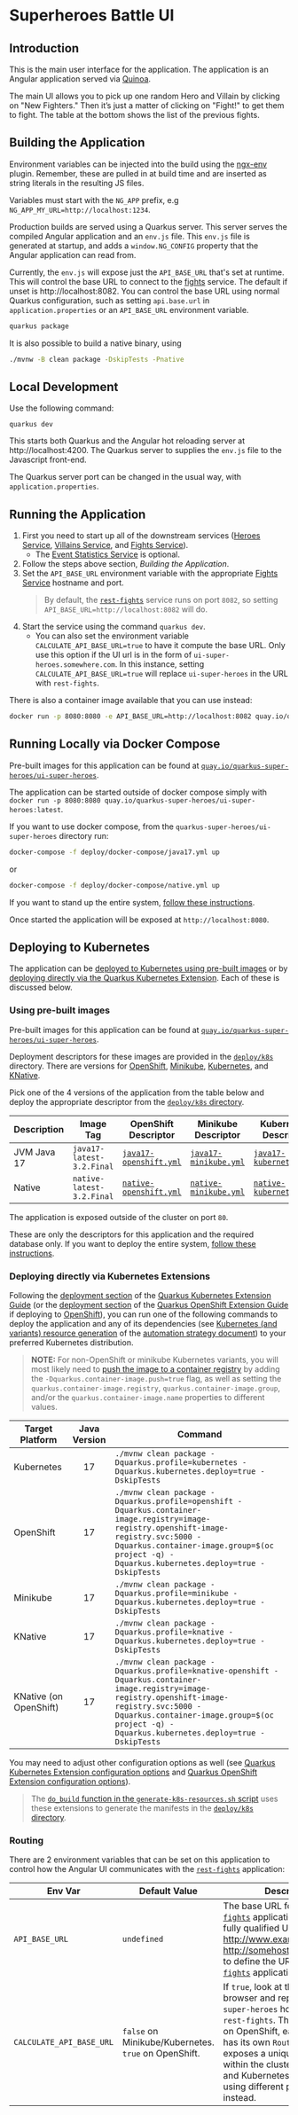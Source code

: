 # Superheroes Battle UI

## Introduction
This is the main user interface for the application. The application is an Angular application served via [Quinoa](https://quarkus.io/extensions/io.quarkiverse.quinoa/quarkus-quinoa).

The main UI allows you to pick up one random Hero and Villain by clicking on "New Fighters." Then it’s just a matter of clicking on "Fight!" to get them to fight. The table at the bottom shows the list of the previous fights.

## Building the Application
Environment variables can be injected into the build using the [ngx-env](https://github.com/chihab/ngx-env) plugin. Remember, these are pulled in at build time and are inserted as string literals in the resulting JS files.

Variables must start with the `NG_APP` prefix, e.g `NG_APP_MY_URL=http://localhost:1234`.

Production builds are served using a Quarkus server. This server serves the compiled Angular application and an `env.js` file. This `env.js` file is generated at startup, and adds a `window.NG_CONFIG` property that the Angular application can read from.

Currently, the `env.js` will expose just the `API_BASE_URL` that's set at runtime. This will control the base URL to connect to the [fights](../rest-fights) service. The default if unset is http://localhost:8082.
You can control the base URL using normal Quarkus configuration, such as setting `api.base.url` in `application.properties` or an `API_BASE_URL` environment variable.


```bash
quarkus package
```

It is also possible to build a native binary, using 

```bash
./mvnw -B clean package -DskipTests -Pnative
```

## Local Development
Use the following command:

```shell
quarkus dev
```

This starts both Quarkus and the Angular hot reloading server at http://localhost:4200. The Quarkus server to supplies the `env.js` file to the Javascript front-end. 

The Quarkus server port can be changed in the usual way, with `application.properties`. 

## Running the Application
1. First you need to start up all of the downstream services ([Heroes Service](../rest-heroes), [Villains Service](../rest-villains), and [Fights Service](../rest-fights)). 
    - The [Event Statistics Service](../event-statistics) is optional.
2. Follow the steps above section, *Building the Application*.
3. Set the `API_BASE_URL` environment variable with the appropriate [Fights Service](../rest-fights) hostname and port.
   > By default, the [`rest-fights`](../rest-fights) service runs on port `8082`, so setting `API_BASE_URL=http://localhost:8082` will do.
4. Start the service using the command `quarkus dev`.
    - You can also set the environment variable `CALCULATE_API_BASE_URL=true` to have it compute the base URL. Only use this option if the UI url is in the form of `ui-super-heroes.somewhere.com`. In this instance, setting `CALCULATE_API_BASE_URL=true` will replace `ui-super-heroes` in the URL with `rest-fights`.

There is also a container image available that you can use instead:

 ```bash
docker run -p 8080:8080 -e API_BASE_URL=http://localhost:8082 quay.io/quarkus-super-heroes/ui-super-heroes:latest
```

## Running Locally via Docker Compose
Pre-built images for this application can be found at [`quay.io/quarkus-super-heroes/ui-super-heroes`](https://quay.io/repository/quarkus-super-heroes/ui-super-heroes?tab=tags).

The application can be started outside of docker compose simply with `docker run -p 8080:8080 quay.io/quarkus-super-heroes/ui-super-heroes:latest`.

If you want to use docker compose, from the `quarkus-super-heroes/ui-super-heroes` directory run:

```bash
docker-compose -f deploy/docker-compose/java17.yml up
```

or 

```bash
docker-compose -f deploy/docker-compose/native.yml up
```

If you want to stand up the entire system, [follow these instructions](../README.md#running-locally-via-docker-compose).

Once started the application will be exposed at `http://localhost:8080`.

## Deploying to Kubernetes
The application can be [deployed to Kubernetes using pre-built images](#using-pre-built-images) or by [deploying directly via the Quarkus Kubernetes Extension](#deploying-directly-via-kubernetes-extensions). Each of these is discussed below.

### Using pre-built images
Pre-built images for this application can be found at [`quay.io/quarkus-super-heroes/ui-super-heroes`](https://quay.io/repository/quarkus-super-heroes/ui-super-heroes?tab=tags).

Deployment descriptors for these images are provided in the [`deploy/k8s`](deploy/k8s) directory. There are versions for [OpenShift](https://www.openshift.com), [Minikube](https://quarkus.io/guides/deploying-to-kubernetes#deploying-to-minikube), [Kubernetes](https://www.kubernetes.io), and [KNative](https://knative.dev).

Pick one of the 4 versions of the application from the table below and deploy the appropriate descriptor from the [`deploy/k8s` directory](deploy/k8s).

| Description | Image Tag       | OpenShift Descriptor                                      | Minikube Descriptor                                     | Kubernetes Descriptor                                       | KNative Descriptor                                    |
|-------------|-----------------|-----------------------------------------------------------|---------------------------------------------------------|-------------------------------------------------------------|-------------------------------------------------------|
| JVM Java 17 | `java17-latest-3.2.Final` | [`java17-openshift.yml`](deploy/k8s/java17-openshift.yml) | [`java17-minikube.yml`](deploy/k8s/java17-minikube.yml) | [`java17-kubernetes.yml`](deploy/k8s/java17-kubernetes.yml) | [`java17-knative.yml`](deploy/k8s/java17-knative.yml) |
| Native      | `native-latest-3.2.Final` | [`native-openshift.yml`](deploy/k8s/native-openshift.yml) | [`native-minikube.yml`](deploy/k8s/native-minikube.yml) | [`native-kubernetes.yml`](deploy/k8s/native-kubernetes.yml) | [`native-knative.yml`](deploy/k8s/native-knative.yml) |

The application is exposed outside of the cluster on port `80`.

These are only the descriptors for this application and the required database only. If you want to deploy the entire system, [follow these instructions](../README.md#deploying-to-kubernetes).

### Deploying directly via Kubernetes Extensions
Following the [deployment section](https://quarkus.io/guides/deploying-to-kubernetes#deployment) of the [Quarkus Kubernetes Extension Guide](https://quarkus.io/guides/deploying-to-kubernetes) (or the [deployment section](https://quarkus.io/guides/deploying-to-openshift#build-and-deployment) of the [Quarkus OpenShift Extension Guide](https://quarkus.io/guides/deploying-to-openshift) if deploying to [OpenShift](https://openshift.com)), you can run one of the following commands to deploy the application and any of its dependencies (see [Kubernetes (and variants) resource generation](../docs/automation.md#kubernetes-and-variants-resource-generation) of the [automation strategy document](../docs/automation.md)) to your preferred Kubernetes distribution.

> **NOTE:** For non-OpenShift or minikube Kubernetes variants, you will most likely need to [push the image to a container registry](https://quarkus.io/guides/container-image#pushing) by adding the `-Dquarkus.container-image.push=true` flag, as well as setting the `quarkus.container-image.registry`, `quarkus.container-image.group`, and/or the `quarkus.container-image.name` properties to different values.

| Target Platform        | Java Version | Command                                                                                                                                                                                                                                      |
|------------------------|:------------:|----------------------------------------------------------------------------------------------------------------------------------------------------------------------------------------------------------------------------------------------|
| Kubernetes             |      17      | `./mvnw clean package -Dquarkus.profile=kubernetes -Dquarkus.kubernetes.deploy=true -DskipTests`                                                                                                                                             |
| OpenShift              |      17      | `./mvnw clean package -Dquarkus.profile=openshift -Dquarkus.container-image.registry=image-registry.openshift-image-registry.svc:5000 -Dquarkus.container-image.group=$(oc project -q) -Dquarkus.kubernetes.deploy=true -DskipTests`         |
| Minikube               |      17      | `./mvnw clean package -Dquarkus.profile=minikube -Dquarkus.kubernetes.deploy=true -DskipTests`                                                                                                                                               |
| KNative                |      17      | `./mvnw clean package -Dquarkus.profile=knative -Dquarkus.kubernetes.deploy=true -DskipTests`                                                                                                                                                |
| KNative (on OpenShift) |      17      | `./mvnw clean package -Dquarkus.profile=knative-openshift -Dquarkus.container-image.registry=image-registry.openshift-image-registry.svc:5000 -Dquarkus.container-image.group=$(oc project -q) -Dquarkus.kubernetes.deploy=true -DskipTests` |

You may need to adjust other configuration options as well (see [Quarkus Kubernetes Extension configuration options](https://quarkus.io/guides/deploying-to-kubernetes#configuration-options) and [Quarkus OpenShift Extension configuration options](https://quarkus.io/guides/deploying-to-openshift#configuration-reference)).

> The [`do_build` function in the `generate-k8s-resources.sh` script](../scripts/generate-k8s-resources.sh) uses these extensions to generate the manifests in the [`deploy/k8s` directory](deploy/k8s).

### Routing
There are 2 environment variables that can be set on this application to control how the Angular UI communicates with the [`rest-fights`](../rest-fights) application:

| Env Var                  | Default Value                                        | Description                                                                                                                                                                                                                                                                                                      |
|--------------------------|------------------------------------------------------|------------------------------------------------------------------------------------------------------------------------------------------------------------------------------------------------------------------------------------------------------------------------------------------------------------------|
| `API_BASE_URL`           | `undefined`                                          | The base URL for the [`rest-fights`](../rest-fights) application.  Set this to a fully qualified URL (i.e. http://www.example.com or http://somehost.com:someport) to define the URL for the [`rest-fights`](../rest-fights) application.                                                                        |
| `CALCULATE_API_BASE_URL` | `false` on Minikube/Kubernetes. `true` on OpenShift. | If `true`, look at the URL in the browser and replace the `ui-super-heroes` host name with `rest-fights`. This is because on OpenShift, each application has its own `Route` which exposes a unique hostname within the cluster. On Minikube and Kubernetes, an `Ingress` using different paths is used instead. |
